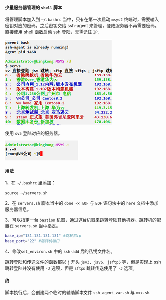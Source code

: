 #### 少量服务器管理的 `shell` 脚本
将管理脚本加入到 `~/.bashrc` 当中，只有在第一次启动 `msys2` 终端时，需要输入密钥对应的密码，之后密钥交给 ssh-agent 来管理，登陆服务器不再需要密码。
直接使用 shell 函数启动 ssh 登陆，无需记住 `IP`.

![案例](https://github.com/zhouguoqionghai/shell_script_for_server_management/blob/master/example.png)

使用 `sv5` 登陆对应的服务器。

![login](https://github.com/zhouguoqionghai/shell_script_for_server_management/blob/master/login.png)

#### 用法

1、在 `~/.bashrc` 里添加：

`source ~/servers.sh`

2、在 `servers.sh` 脚本当中的 `done << EOF` 与 `EOF` 语句块中的 `here` 文档中添加服务器信息。



3、可以指定一台 `bastion` 机器，通过这台机器来跳转登陆其他机器。跳转机的配置在 `servers.sh` 当中指定。

```bash
base_ip="131.131.131.131" #跳转机ip
base_port="22" #跳转机端口
```

4、修改`set_environ.sh` 中的 `ssh-add` 后的私钥文件名。



跳转登陆和传送文件的函数都以 `j` 开头 `jsv3, jsv6, jsftp5` 等，但是实现上 ssh 跳转登陆并没有使用 `-J` 选项，但是 `sftps` 跳转传送使用了 `-J` 选项。

#### 终

脚本执行后，会创建两个临时的辅助脚本文件 `ssh_agent_var.sh` 与 `xxx.sh`.
